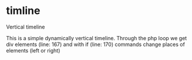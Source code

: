 # timline
Vertical timeline


This is a simple dynamically vertical timeline.
Through the php loop we get div elements (line: 167) and 
with if (line: 170) commands change places of elements (left or right)
